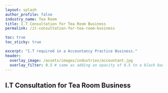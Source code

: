 ```yaml
---
layout: splash 
author_profile: false 
industry_name: Tea Room
title: I.T Consultation for Tea Room Business
permalink: /it-consultation-for-tea-room-business

toc: true
toc_sticky: true

excerpt: "I.T required in a Accountancy Practice Business."
header:
  overlay_image: /assets/images/industries/accountant.jpg
  overlay_filter: 0.5 # same as adding an opacity of 0.5 to a black background
---
```


## I.T Consultation for Tea Room Business